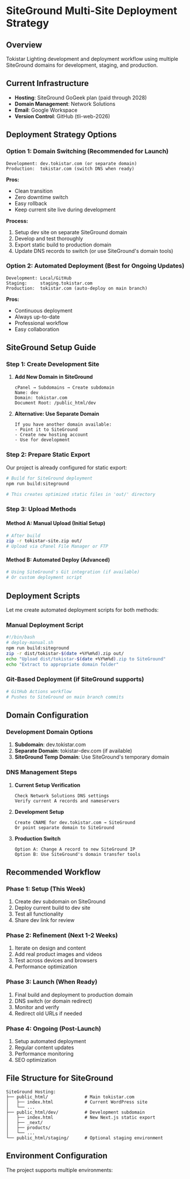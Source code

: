 # SiteGround Multi-Site Deployment Strategy

## Overview
Tokistar Lighting development and deployment workflow using multiple SiteGround domains for development, staging, and production.

## Current Infrastructure
- **Hosting**: SiteGround GoGeek plan (paid through 2028)
- **Domain Management**: Network Solutions
- **Email**: Google Workspace
- **Version Control**: GitHub (tli-web-2026)

## Deployment Strategy Options

### Option 1: Domain Switching (Recommended for Launch)
```
Development: dev.tokistar.com (or separate domain)
Production:  tokistar.com (switch DNS when ready)
```

**Pros:**
- Clean transition
- Zero downtime switch
- Easy rollback
- Keep current site live during development

**Process:**
1. Setup dev site on separate SiteGround domain
2. Develop and test thoroughly
3. Export static build to production domain
4. Update DNS records to switch (or use SiteGround's domain tools)

### Option 2: Automated Deployment (Best for Ongoing Updates)
```
Development: Local/GitHub
Staging:     staging.tokistar.com
Production:  tokistar.com (auto-deploy on main branch)
```

**Pros:**
- Continuous deployment
- Always up-to-date
- Professional workflow
- Easy collaboration

## SiteGround Setup Guide

### Step 1: Create Development Site

1. **Add New Domain in SiteGround**
   ```
   cPanel → Subdomains → Create subdomain
   Name: dev
   Domain: tokistar.com
   Document Root: /public_html/dev
   ```

2. **Alternative: Use Separate Domain**
   ```
   If you have another domain available:
   - Point it to SiteGround
   - Create new hosting account
   - Use for development
   ```

### Step 2: Prepare Static Export

Our project is already configured for static export:

```bash
# Build for SiteGround deployment
npm run build:siteground

# This creates optimized static files in 'out/' directory
```

### Step 3: Upload Methods

#### Method A: Manual Upload (Initial Setup)
```bash
# After build
zip -r tokistar-site.zip out/
# Upload via cPanel File Manager or FTP
```

#### Method B: Automated Deploy (Advanced)
```bash
# Using SiteGround's Git integration (if available)
# Or custom deployment script
```

## Deployment Scripts

Let me create automated deployment scripts for both methods:

### Manual Deployment Script
```bash
#!/bin/bash
# deploy-manual.sh
npm run build:siteground
zip -r dist/tokistar-$(date +%Y%m%d).zip out/
echo "Upload dist/tokistar-$(date +%Y%m%d).zip to SiteGround"
echo "Extract to appropriate domain folder"
```

### Git-Based Deployment (if SiteGround supports)
```bash
# GitHub Actions workflow
# Pushes to SiteGround on main branch commits
```

## Domain Configuration

### Development Domain Options

1. **Subdomain**: dev.tokistar.com
2. **Separate Domain**: tokistar-dev.com (if available)
3. **SiteGround Temp Domain**: Use SiteGround's temporary domain

### DNS Management Steps

1. **Current Setup Verification**
   ```
   Check Network Solutions DNS settings
   Verify current A records and nameservers
   ```

2. **Development Setup**
   ```
   Create CNAME for dev.tokistar.com → SiteGround
   Or point separate domain to SiteGround
   ```

3. **Production Switch**
   ```
   Option A: Change A record to new SiteGround IP
   Option B: Use SiteGround's domain transfer tools
   ```

## Recommended Workflow

### Phase 1: Setup (This Week)
1. Create dev subdomain on SiteGround
2. Deploy current build to dev site
3. Test all functionality
4. Share dev link for review

### Phase 2: Refinement (Next 1-2 Weeks)
1. Iterate on design and content
2. Add real product images and videos
3. Test across devices and browsers
4. Performance optimization

### Phase 3: Launch (When Ready)
1. Final build and deployment to production domain
2. DNS switch (or domain redirect)
3. Monitor and verify
4. Redirect old URLs if needed

### Phase 4: Ongoing (Post-Launch)
1. Setup automated deployment
2. Regular content updates
3. Performance monitoring
4. SEO optimization

## File Structure for SiteGround

```
SiteGround Hosting:
├── public_html/              # Main tokistar.com
│   ├── index.html            # Current WordPress site
│   └── ...
├── public_html/dev/          # Development subdomain
│   ├── index.html            # New Next.js static export
│   ├── _next/
│   ├── products/
│   └── ...
└── public_html/staging/      # Optional staging environment
```

## Environment Configuration

The project supports multiple environments: